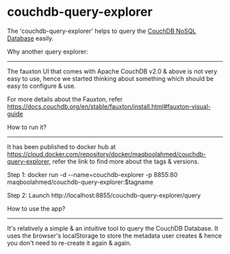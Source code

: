 # couchdb-query-explorer
The 'couchdb-query-explorer' helps to query the <a href="https://docs.couchdb.org/en/stable/index.html" target="_blank">CouchDB NoSQL Database</a> easily.

Why another query explorer:
**************************
The fauxton UI that comes with Apache CouchDB v2.0 & above is not very easy to use, hence we started thinking about something which should be easy to configure & use. 

For more details about the Fauxton, refer https://docs.couchdb.org/en/stable/fauxton/install.html#fauxton-visual-guide

How to run it?
*************
It has been published to docker hub at https://cloud.docker.com/repository/docker/maqboolahmed/couchdb-query-explorer, refer the link to find more about the tags & versions.

Step 1: docker run -d --name=couchdb-explorer -p 8855:80 maqboolahmed/couchdb-query-explorer:$tagname

Step 2: Launch http://localhost:8855/couchdb-query-explorer/query

How to use the app?
******************
It's relatively a simple & an intuitive tool to query the CouchDB Database. It uses the browser's localStorage to store the metadata user creates & hence you don't need to re-create it again & again.


